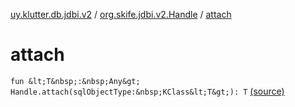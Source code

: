 [uy.klutter.db.jdbi.v2](../index.md) / [org.skife.jdbi.v2.Handle](index.md) / [attach](.)


# attach
`fun &lt;T&nbsp;:&nbsp;Any&gt; Handle.attach(sqlObjectType:&nbsp;KClass&lt;T&gt;): T` [(source)](https://github.com/kohesive/klutter/blob/master/db-jdbi-v2-jdk6/src/main/kotlin/uy/klutter/db/jdbi/v2/Extensions.kt#L39)


